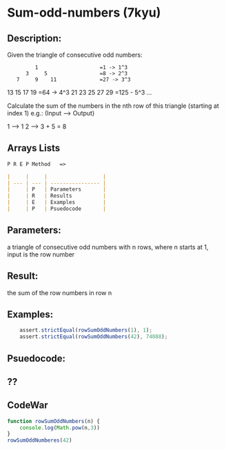 # Sum-odd-numbers (7kyu)

## Description:

Given the triangle of consecutive odd numbers:

             1                    =1 -> 1^3
          3     5                 =8 -> 2^3
       7     9    11              =27 -> 3^3
   13    15    17    19           =64 -> 4^3
21    23    25    27    29        =125 - 5^3
...

Calculate the sum of the numbers in the nth row of this triangle (starting at index 1) e.g.: (Input --> Output)

1 -->  1
2 --> 3 + 5 = 8

Arrays
Lists
---

```md
P R E P Method   =>

|     |     |                  |
| --- | --- | ---------------- |
|     | P   | Parameters       |
|     | R   | Results          |
|     | E   | Examples         |
|     | P   | Psuedocode       |
```
## Parameters: 
a triangle of consecutive odd numbers with n rows, where n starts at 1, input is the row number
## Result: 
the sum of the row numbers in row n 
## Examples: 
```js
    assert.strictEqual(rowSumOddNumbers(1), 1);
    assert.strictEqual(rowSumOddNumbers(42), 74088);
```
## Psuedocode: 
??
---


## CodeWar

```js
function rowSumOddNumbers(n) {
	console.log(Math.pow(n,3))
}
rowSumOddNumberes(42)
```